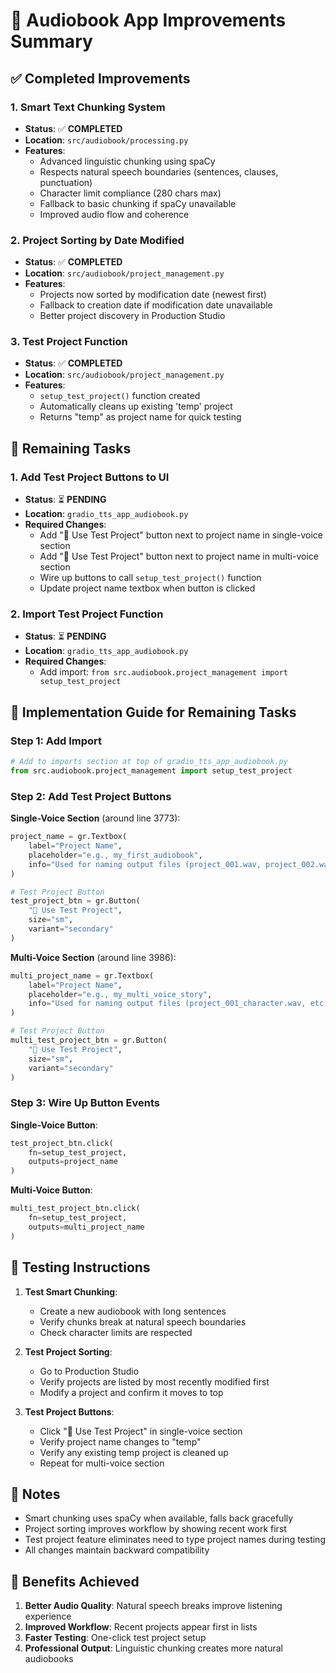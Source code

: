 # 🚀 Audiobook App Improvements Summary

## ✅ **Completed Improvements**

### 1. **Smart Text Chunking System** 
- **Status**: ✅ **COMPLETED**
- **Location**: `src/audiobook/processing.py`
- **Features**:
  - Advanced linguistic chunking using spaCy
  - Respects natural speech boundaries (sentences, clauses, punctuation)
  - Character limit compliance (280 chars max)
  - Fallback to basic chunking if spaCy unavailable
  - Improved audio flow and coherence

### 2. **Project Sorting by Date Modified**
- **Status**: ✅ **COMPLETED** 
- **Location**: `src/audiobook/project_management.py`
- **Features**:
  - Projects now sorted by modification date (newest first)
  - Fallback to creation date if modification date unavailable
  - Better project discovery in Production Studio

### 3. **Test Project Function**
- **Status**: ✅ **COMPLETED**
- **Location**: `src/audiobook/project_management.py`
- **Features**:
  - `setup_test_project()` function created
  - Automatically cleans up existing 'temp' project
  - Returns "temp" as project name for quick testing

## 🔄 **Remaining Tasks**

### 1. **Add Test Project Buttons to UI**
- **Status**: ⏳ **PENDING**
- **Location**: `gradio_tts_app_audiobook.py`
- **Required Changes**:
  - Add "🧪 Use Test Project" button next to project name in single-voice section
  - Add "🧪 Use Test Project" button next to project name in multi-voice section
  - Wire up buttons to call `setup_test_project()` function
  - Update project name textbox when button is clicked

### 2. **Import Test Project Function**
- **Status**: ⏳ **PENDING**
- **Location**: `gradio_tts_app_audiobook.py`
- **Required Changes**:
  - Add import: `from src.audiobook.project_management import setup_test_project`

## 🎯 **Implementation Guide for Remaining Tasks**

### **Step 1: Add Import**
```python
# Add to imports section at top of gradio_tts_app_audiobook.py
from src.audiobook.project_management import setup_test_project
```

### **Step 2: Add Test Project Buttons**

**Single-Voice Section** (around line 3773):
```python
project_name = gr.Textbox(
    label="Project Name",
    placeholder="e.g., my_first_audiobook",
    info="Used for naming output files (project_001.wav, project_002.wav, etc.)"
)

# Test Project Button
test_project_btn = gr.Button(
    "🧪 Use Test Project",
    size="sm",
    variant="secondary"
)
```

**Multi-Voice Section** (around line 3986):
```python
multi_project_name = gr.Textbox(
    label="Project Name",
    placeholder="e.g., my_multi_voice_story",
    info="Used for naming output files (project_001_character.wav, etc.)"
)

# Test Project Button
multi_test_project_btn = gr.Button(
    "🧪 Use Test Project",
    size="sm",
    variant="secondary"
)
```

### **Step 3: Wire Up Button Events**

**Single-Voice Button**:
```python
test_project_btn.click(
    fn=setup_test_project,
    outputs=project_name
)
```

**Multi-Voice Button**:
```python
multi_test_project_btn.click(
    fn=setup_test_project,
    outputs=multi_project_name
)
```

## 🧪 **Testing Instructions**

1. **Test Smart Chunking**:
   - Create a new audiobook with long sentences
   - Verify chunks break at natural speech boundaries
   - Check character limits are respected

2. **Test Project Sorting**:
   - Go to Production Studio
   - Verify projects are listed by most recently modified first
   - Modify a project and confirm it moves to top

3. **Test Project Buttons**:
   - Click "🧪 Use Test Project" in single-voice section
   - Verify project name changes to "temp"
   - Verify any existing temp project is cleaned up
   - Repeat for multi-voice section

## 📝 **Notes**

- Smart chunking uses spaCy when available, falls back gracefully
- Project sorting improves workflow by showing recent work first
- Test project feature eliminates need to type project names during testing
- All changes maintain backward compatibility

## 🎉 **Benefits Achieved**

1. **Better Audio Quality**: Natural speech breaks improve listening experience
2. **Improved Workflow**: Recent projects appear first in lists
3. **Faster Testing**: One-click test project setup
4. **Professional Output**: Linguistic chunking creates more natural audiobooks 